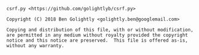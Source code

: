 
    csrf.py <https://github.com/golightlyb/csrf.py>

    Copyright (C) 2018 Ben Golightly <golightly.ben@googlemail.com>

    Copying and distribution of this file, with or without modification,
    are permitted in any medium without royalty provided the copyright
    notice and this notice are preserved.  This file is offered as-is,
    without any warranty.

